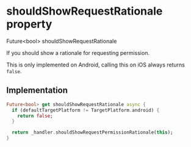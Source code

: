 


# shouldShowRequestRationale property









Future&lt;bool> shouldShowRequestRationale
  




<p>If you should show a rationale for requesting permission.</p>
<p>This is only implemented on Android, calling this on iOS always returns
<code>false</code>.</p>



## Implementation

```dart
Future<bool> get shouldShowRequestRationale async {
  if (defaultTargetPlatform != TargetPlatform.android) {
    return false;
  }

  return _handler.shouldShowRequestPermissionRationale(this);
}
```








